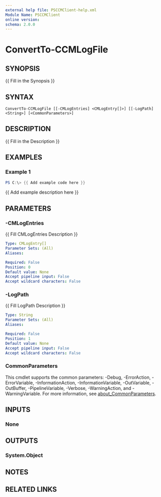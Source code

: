 ```yaml
---
external help file: PSCCMClient-help.xml
Module Name: PSCCMClient
online version:
schema: 2.0.0
---
```


# ConvertTo-CCMLogFile

## SYNOPSIS
{{ Fill in the Synopsis }}

## SYNTAX

```
ConvertTo-CCMLogFile [[-CMLogEntries] <CMLogEntry[]>] [[-LogPath] <String>] [<CommonParameters>]
```

## DESCRIPTION
{{ Fill in the Description }}

## EXAMPLES

### Example 1
```powershell
PS C:\> {{ Add example code here }}
```

{{ Add example description here }}

## PARAMETERS

### -CMLogEntries
{{ Fill CMLogEntries Description }}

```yaml
Type: CMLogEntry[]
Parameter Sets: (All)
Aliases:

Required: False
Position: 0
Default value: None
Accept pipeline input: False
Accept wildcard characters: False
```

### -LogPath
{{ Fill LogPath Description }}

```yaml
Type: String
Parameter Sets: (All)
Aliases:

Required: False
Position: 1
Default value: None
Accept pipeline input: False
Accept wildcard characters: False
```

### CommonParameters
This cmdlet supports the common parameters: -Debug, -ErrorAction, -ErrorVariable, -InformationAction, -InformationVariable, -OutVariable, -OutBuffer, -PipelineVariable, -Verbose, -WarningAction, and -WarningVariable. For more information, see [about_CommonParameters](http://go.microsoft.com/fwlink/?LinkID=113216).

## INPUTS

### None

## OUTPUTS

### System.Object
## NOTES

## RELATED LINKS
